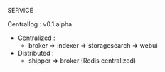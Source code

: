 SERVICE

Centrallog : v0.1.alpha
+ Centralized :
   + broker => indexer => storagesearch => webui
+ Distributed :
   + shipper => broker (Redis centralized)

